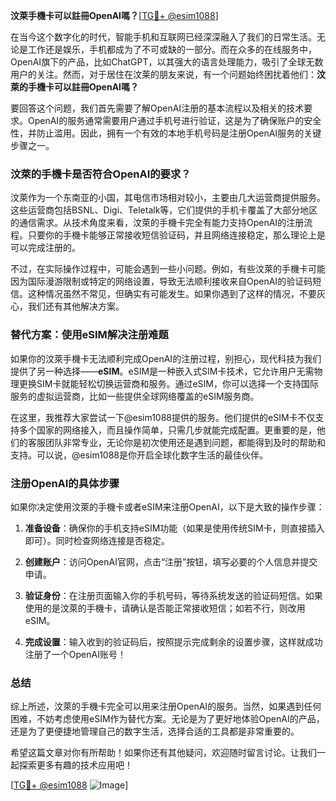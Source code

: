 **汶萊手機卡可以註冊OpenAI嗎？**[[TG💪+ @esim1088](https://t.me/s/esim1088)]

在当今这个数字化的时代，智能手机和互联网已经深深融入了我们的日常生活。无论是工作还是娱乐，手机都成为了不可或缺的一部分。而在众多的在线服务中，OpenAI旗下的产品，比如ChatGPT，以其强大的语言处理能力，吸引了全球无数用户的关注。然而，对于居住在汶莱的朋友来说，有一个问题始终困扰着他们：**汶萊的手機卡可以註冊OpenAI嗎？**

要回答这个问题，我们首先需要了解OpenAI注册的基本流程以及相关的技术要求。OpenAI的服务通常需要用户通过手机号进行验证，这是为了确保账户的安全性，并防止滥用。因此，拥有一个有效的本地手机号码是注册OpenAI服务的关键步骤之一。

### 汶萊的手機卡是否符合OpenAI的要求？

汶萊作为一个东南亚的小国，其电信市场相对较小，主要由几大运营商提供服务。这些运营商包括BSNL、Digi、Teletalk等，它们提供的手机卡覆盖了大部分地区的通信需求。从技术角度来看，汶萊的手機卡完全有能力支持OpenAI的注册流程。只要你的手機卡能够正常接收短信验证码，并且网络连接稳定，那么理论上是可以完成注册的。

不过，在实际操作过程中，可能会遇到一些小问题。例如，有些汶萊的手機卡可能因为国际漫游限制或特定的网络设置，导致无法顺利接收来自OpenAI的验证码短信。这种情况虽然不常见，但确实有可能发生。如果你遇到了这样的情况，不要灰心，我们还有其他解决方案。

### 替代方案：使用eSIM解决注册难题

如果你的汶萊手機卡无法顺利完成OpenAI的注册过程，别担心，现代科技为我们提供了另一种选择——**eSIM**。eSIM是一种嵌入式SIM卡技术，它允许用户无需物理更换SIM卡就能轻松切换运营商和服务。通过eSIM，你可以选择一个支持国际服务的虚拟运营商，比如一些提供全球网络覆盖的eSIM服务商。

在这里，我推荐大家尝试一下@esim1088提供的服务。他们提供的eSIM卡不仅支持多个国家的网络接入，而且操作简单，只需几步就能完成配置。更重要的是，他们的客服团队非常专业，无论你是初次使用还是遇到问题，都能得到及时的帮助和支持。可以说，@esim1088是你开启全球化数字生活的最佳伙伴。

### 注册OpenAI的具体步骤

如果你决定使用汶萊的手機卡或者eSIM来注册OpenAI，以下是大致的操作步骤：

1. **准备设备**：确保你的手机支持eSIM功能（如果是使用传统SIM卡，则直接插入即可）。同时检查网络连接是否稳定。
   
2. **创建账户**：访问OpenAI官网，点击“注册”按钮，填写必要的个人信息并提交申请。

3. **验证身份**：在注册页面输入你的手机号码，等待系统发送的验证码短信。如果使用的是汶萊的手機卡，请确认是否能正常接收短信；如若不行，则改用eSIM。

4. **完成设置**：输入收到的验证码后，按照提示完成剩余的设置步骤，这样就成功注册了一个OpenAI账号！

### 总结

综上所述，汶萊的手機卡完全可以用来注册OpenAI的服务。当然，如果遇到任何困难，不妨考虑使用eSIM作为替代方案。无论是为了更好地体验OpenAI的产品，还是为了更便捷地管理自己的数字生活，选择合适的工具都是非常重要的。

希望这篇文章对你有所帮助！如果你还有其他疑问，欢迎随时留言讨论。让我们一起探索更多有趣的技术应用吧！

[[TG💪+ @esim1088](https://t.me/s/esim1088) ![Image](https://i.postimg.cc/4NQfJmqS/Snipaste-2025-05-13-00-14-12.png)]